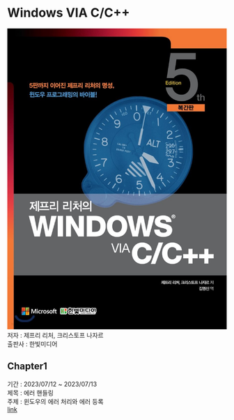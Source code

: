 # Windows VIA C/C++
![](img/cover.jpg)
</br> 저자 : 제프리 리처, 크리스토프 나자르
</br> 출판사 : 한빛미디어

## Chapter1
기간 : 2023/07/12 ~ 2023/07/13
</br> 제목 : 에러 핸들링
</br> 주제 : 윈도우의 에러 처리와 에러 등록
</br> [link](chapter%203/SystemMechanism.md)